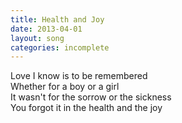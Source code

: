 ```yaml
---
title: Health and Joy
date: 2013-04-01
layout: song
categories: incomplete
---
```


<div class="chorus">
  Love I know is to be remembered<br/>
  Whether for a boy or a girl<br/>
  It wasn't for the sorrow or the sickness<br/>
  You forgot it in the health and the joy
</div>

